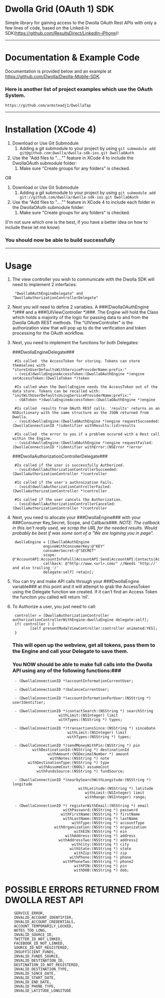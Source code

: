 Dwolla Grid (OAuth 1) SDK
===========

Simple library for gaining access to the Dwolla OAuth Rest APIs with only a few lines of code, based on the Linked-In SDK(https://github.com/ResultsDirect/LinkedIn-iPhone)!

-------------------------

Documentation & Example Code
===========

Documentation is provided below and an example at https://github.com/Dwolla/Dwolla-Mobile-SDK.
	
### Here is another list of project examples which use the OAuth System. ###
	https://github.com/armsteadj1/DwollaTap

-------------------------

Installation (XCode 4)
===========

1. Download or Use Git Submodule
	1. Adding a git submodule to your project by using `git submodule add git@github.com:Dwolla/dwolla-sdk-ios.git DwollaOAuth`
1. Use the "Add files to "...."" feature in XCode 4 to include the DwollaOAuth submodule folder:
	1. Make sure "Create groups for any folders" is checked.
	
OR

1. Download or Use Git Submodule
	1. Adding a git submodule to your project by using `git submodule add git://github.com/dwolla/dwolla-sdk-ios.git DwollaOAuth`
1. Use the "Add files to "...."" feature in XCode 4 to include each folder in the DwollaOAuth submodule folder:
	1. Make sure "Create groups for any folders" is checked.
	
(I'm not sure which one is the best, if you have a better idea on how to include these let me know)
	
### You should now be able to build successfully ###

-------------------------

Usage
===========

1. The view controller you wish to communicate with the Dwolla SDK will need to implement 2 interfaces:

		"DwollaOAuthEngineDelegate" and "DwollaAuthorizationControllerDelegate"

1. Next you will need to define 2 variables. A ###(DwollaOAuthEngine *)### and a ###(UIViewController *)###. The Engine will hold the Class which holds a majority of the logic for passing data to and from the Dwolla OAuth REST methods. The "UIViewController" is the authorization view that will pop up to do the verification and token processing for the OAuth workflow.

1. Next, you need to implement the functions for both Delegates:

	###DwollaEngineDelegate###

		#Is called  the AccessToken for storing. Tokens can store themselves with "storeInUserDefaultsWithServiceProviderName:prefix:"
		- (void)dwollaEngineAccessToken:(DwollaOAuthEngine *)engine setAccessToken:(DwollaToken *)token 
		
		#Is called when the DwollaEngine needs the AccessToken out of the data store. Tokens can be recalled with: "initWithUserDefaultsUsingServiceProviderName:prefix:"
		- (OAToken *)dwollaEngineAccessToken:(DwollaOAuthEngine *)engine 
		
		#Is called  results from OAuth REST calls. 'results' returns as an NSDictionary with the same structure as the JSON returned from Dwolla.
		- (void)dwollaEngine:(DwollaOAuthEngine *)engine requestSucceeded:(DwollaConnectionID *)identifier withResults:(id)results 
		
		#Is called  the error to you if a problem occured with a Rest call within the Engine.
		- (void)dwollaEngine:(DwollaOAuthEngine *)engine requestFailed:(DwollaConnectionID *)identifier withError:(NSError *)error 

	###DwollaAuthorizationControllerDelegate###

		#Is called if the user is successfully Authorized.
		- (void)dwollaAuthorizationControllerSucceeded:(DwollaAuthorizationController *)controller 
		
		#Is called if the user's authroization Fails.
		- (void)dwollaAuthorizationControllerFailed:(DwollaAuthorizationController *)controller 
		
		#Is called if the user cancels the Authorization.
		- (void)dwollaAuthorizationControllerCanceled:(DwollaAuthorizationController *)controller 

1. Next, you need to allocate your ###DwollaEngine### with your ###Consumer Key,Secret, Scope, and Callback###.
   *NOTE: The callback in this isn't really used, we scrap the URL for the needed results. Would probably be best if was some sort of a "We are logining you in page".*

		dwollaEngine = [[DwollaOAuthEngine 
                     engineWithConsumerKey:@"KEY" 
                     consumerSecret:@"SECRET"
                     scope: @"AccountAPI:AccountInfoFull|AccountAPI:Send|AccountAPI:Contacts|AccountAPI:Transactions|AccountAPI:Balance"
                     callback: @"http://www.<url>.com/" //Needs 'http://' and also trailing '/'
                     delegate:self] retain];  
                     
1. You can try and make API calls through your ###DwollaEngine variable### at this point and it will attempt to grab
the AccessToken using the Delegate function we created. If it can't find an Access Token the funciton you 
called will return 'nil'.

1. To Authorize a user, you just need to call:

		controller = [DwollaAuthorizationController authorizationControllerWithEngine:dwollaEngine delegate:self];
    	if( controller ) {
     		   [self presentModalViewController:controller animated:YES];
   		}
   		
	### This will open up the webview, get all tokens, pass them to the Engine and call your Delegate to save them. ###
	
	### You NOW should be able to make full calls into the Dwolla API using any of the following functions:###
		- (DwollaConnectionID *)accountInformationCurrentUser;
		
		- (DwollaConnectionID *)balanceCurrentUser;
		
		- (DwollaConnectionID *)accountInformationForUser:(NSString *) userIdentifier;
		
		- (DwollaConnectionID *)contactSearch:(NSString *) searchString 
                            withLimit:(NSInteger) limit 
                            withTypes:(NSString *) types;

		- (DwollaConnectionID *)transactionsSince:(NSString *) sinceDate 
                                withLimit:(NSInteger) limit 
                                withTypes:(NSString *) types;

		- (DwollaConnectionID *)sendMoneyWithPin:(NSString *) pin 
                withDestinationId:(NSString *) destinationId 
                       withAmount:(NSDecimalNumber *) amount 
                        withNotes:(NSString *) note 
              withDestinationType:(NSString *) type 
                   withAssumeCost:(BOOL) assumeCost 
                  withFundsSource:(NSString *) fundSource;

		- (DwollaConnectionID *)nearbySearchWithLongitude:(NSString *) longitude 
                                     withLatitude:(NSString *) latitude 
                                        withLimit:(NSInteger) limit
                                        withRange:(NSInteger) range;
                                        
		- (DwollaConnectionID *) registerWithEmail:(NSString *) email 
                              withPassword:(NSString *) password
                             withFirstName:(NSString *) firstName 
                              withLastName:(NSString *) lastName 
                                  withType:(NSString *) accountType 
                          withOrganization:(NSString *) organization 
                                   withEIN:(NSString *) ein 
                               withAddress:(NSString *) address 
                            withAddressTwo:(NSString *) address2 
                                  withCity:(NSString *) city 
                                 withState:(NSString *) state 
                                   withZip:(NSString *) zip 
                                 withPhone:(NSString *) phone 
                              withPhoneTwo:(NSString *) phone2
                                   withPIN:(NSString *) pin 
                                   withDOB:(NSString *) dob;
                                   
POSSIBLE ERRORS RETURNED FROM DWOLLA REST API
==========

		SERVICE_ERROR, 
		INVALID_ACCOUNT_IDENTIFIER, 
		INVALID_ACCOUNT_CREDENTIALS, 
		ACCOUNT_TEMPORARILY_LOCKED, 
		NOTES_TOO_LONG, 
		INVALID_SOURCE_ID, 
		TWITTER_ID_NOT_LINKED, 
		FACEBOOK_ID_NOT_LINKED,
		SOURCE_ID_NOT_REGISTERED, 
		INSUFFICIENT_FUNDS, 
		INVALID_FUNDS_SOURCE, 
		INVALID_DESTINATION_ID, 
		DESTINATION_ID_NOT_REGISTERED, 
		INVALID_DESTINATION_TYPE, 
		INVALID_SINCE_DATE, 
		INVALID_START_DATE, 
		INVALID_END_DATE, 
		INVALID_PHONE_TYPE, 
		INVALID_LATITUDE_LONGITUDE
